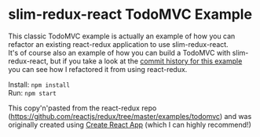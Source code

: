 # slim-redux-react TodoMVC Example
This classic TodoMVC example is actually an example of how you can refactor an existing react-redux application to use slim-redux-react.  
It's of course also an example of how you can build a TodoMVC with slim-redux-react, but if you take a look at the [commit history for this example](https://github.com/aGuyNamedJonas/slim-redux-react/commits/master/examples/todomvc) you can see how I refactored it from using react-redux.  

Install: `npm install`  
Run: `npm start`  

This copy'n'pasted from the react-redux repo (https://github.com/reactjs/redux/tree/master/examples/todomvc) and was originally created using [Create React App](https://github.com/facebookincubator/create-react-app) (which I can highly recommend!)
